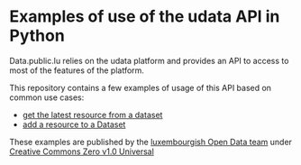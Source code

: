 # Examples of use of the udata API in Python

Data.public.lu relies on the udata platform and provides an API to access to most of the features of the platform.

This repository contains a few examples of usage of this API based on common use cases:

- [get the latest resource from a dataset](getLatestResourceFromDataset.ipynb)
- [add a resource to a Dataset](addResourceToDataset.ipynb)

These examples are published by the [luxembourgish Open Data team](https://data.public.lu) under [Creative Commons Zero v1.0 Universal](LICENSE)